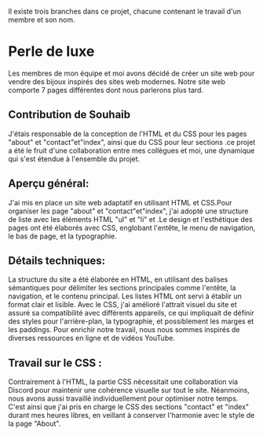 Il existe trois branches dans ce projet, chacune contenant le travail d'un membre et son nom.

# Perle de luxe
Les membres de mon équipe et moi avons décidé de créer un site web pour vendre des bijoux inspirés des sites web modernes. Notre site web comporte 7 pages différentes dont nous parlerons plus tard.
## Contribution de Souhaib 
J'étais responsable de la conception de l'HTML et du CSS pour les pages "about" et "contact"et"index", ainsi que du CSS pour leur sections .ce projet a été le fruit d'une collaboration entre mes collègues et moi, une dynamique qui s'est étendue à l'ensemble du projet.
## Aperçu général:
 J'ai mis en place un site web adaptatif en utilisant HTML et CSS.Pour organiser les page "about" et "contact"et"index", j'ai adopté une structure de liste avec les éléments HTML "ul" et "li" et .Le design et l'esthétique des pages ont été élaborés avec CSS, englobant l'entête, le menu de navigation, le bas de page, et la typographie.
## Détails techniques:
La structure du site a été élaborée en HTML, en utilisant des balises sémantiques pour délimiter les sections principales comme l'entête, la navigation, et le contenu principal. Les listes HTML ont servi à établir un format clair et lisible. Avec le CSS, j'ai amélioré l'attrait visuel du site et assuré sa compatibilité avec différents appareils, ce qui impliquait de définir des styles pour l'arrière-plan, la typographie, et possiblement les marges et les paddings. Pour enrichir notre travail, nous nous sommes inspirés de diverses ressources en ligne et de vidéos YouTube.
## Travail sur le CSS :
Contrairement à l'HTML, la partie CSS nécessitait une collaboration via Discord pour maintenir une cohérence visuelle sur tout le site. Néanmoins, nous avons aussi travaillé individuellement pour optimiser notre temps. C'est ainsi que j'ai pris en charge le CSS des sections "contact" et "index" durant mes heures libres, en veillant à conserver l'harmonie avec le style de la page "About".

